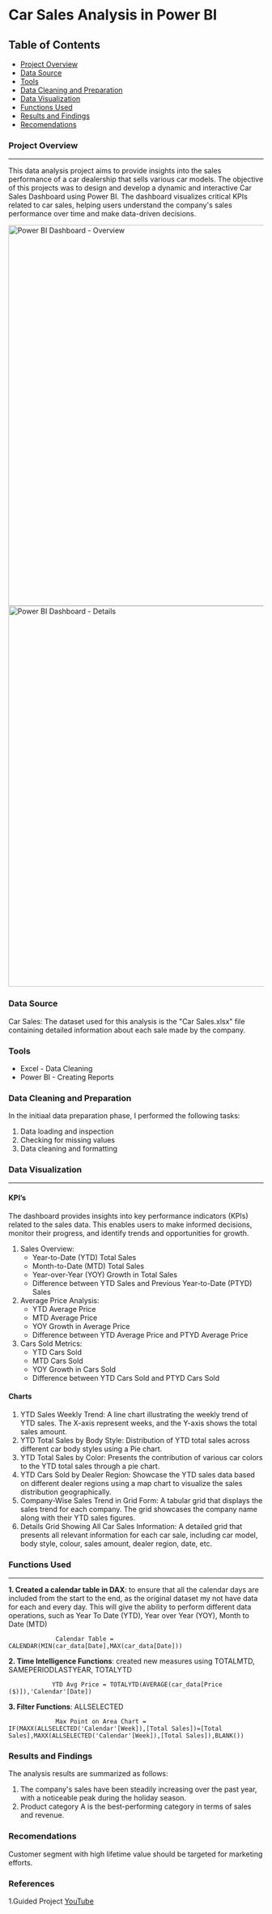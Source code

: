 # Car Sales Analysis in Power BI

## Table of Contents
- [Project Overview](#project-overview)
- [Data Source](#data-source)
- [Tools](#tools)
- [Data Cleaning and Preparation](#data-cleaning-and-preparation)
- [Data Visualization](#data-visualization)
- [Functions Used](#functions-used)
- [Results and Findings](#results-and-findings)
- [Recomendations](#recomendations)


### Project Overview
---
This data analysis project aims to provide insights into the sales performance of a car dealership that sells various car models. The objective of this projects was to design and develop a dynamic and interactive Car Sales Dashboard using Power BI. The dashboard visualizes critical KPIs related to car sales, helping users understand the company's sales performance over time and make data-driven decisions.

<img width="752" alt="Power BI Dashboard - Overview" src="https://github.com/irenhajnal/Projects/assets/122035130/15a4def3-428b-476c-baeb-10ced033ca18">
<img width="752" alt="Power BI Dashboard - Details" src="https://github.com/irenhajnal/Projects/assets/122035130/2f6e585b-91cf-406d-97eb-e3b2568135fa">

### Data Source
Car Sales: The dataset used for this analysis is the "Car Sales.xlsx" file containing detailed information about each sale made by the company.


### Tools
- Excel - Data Cleaning
- Power BI - Creating Reports

### Data Cleaning and Preparation
In the initiaal data preparation phase, I performed the following tasks:
1. Data loading and inspection
2. Checking for missing values
3. Data cleaning and formatting

### Data Visualization
---
#### KPI’s
The dashboard provides insights into key performance indicators (KPIs) related to the sales data. This enables users to make informed decisions, monitor their progress, and identify trends and opportunities for growth.
  1. Sales Overview:
      - Year-to-Date (YTD) Total Sales
      - Month-to-Date (MTD) Total Sales
      - Year-over-Year (YOY) Growth in Total Sales
      - Difference between YTD Sales and Previous Year-to-Date (PTYD) Sales
  2. Average Price Analysis:
      - YTD Average Price
      - MTD Average Price
      - YOY Growth in Average Price
      - Difference between YTD Average Price and PTYD Average Price
  3. Cars Sold Metrics:
      - YTD Cars Sold
      - MTD Cars Sold
      - YOY Growth in Cars Sold
      - Difference between YTD Cars Sold and PTYD Cars Sold
#### Charts
  1.	YTD Sales Weekly Trend: A line chart illustrating the weekly trend of YTD sales. The X-axis represent weeks, and the Y-axis shows the total sales amount.
  2.	YTD Total Sales by Body Style: Distribution of YTD total sales across different car body styles using a Pie chart.
  3.	YTD Total Sales by Color: Presents the contribution of various car colors to the YTD total sales through a pie chart.
  4.	YTD Cars Sold by Dealer Region: Showcase the YTD sales data based on different dealer regions using a map chart to visualize the sales distribution geographically.
  5.	Company-Wise Sales Trend in Grid Form: A tabular grid that displays the sales trend for each company. The grid showcases the company name along with their YTD sales figures.
  6.	Details Grid Showing All Car Sales Information: A detailed grid that presents all relevant information for each car sale, including car model, body style, colour, sales amount, dealer region, date, etc.

### Functions Used ###
---
**1. Created a calendar table in DAX**: to ensure that all the calendar days are included from the start to the end, as the original dataset my not have data for each and every day. This will give the ability to perform different data operations, such as Year To Date (YTD), Year over Year (YOY), Month to Date (MTD)
   
                 Calendar Table = CALENDAR(MIN(car_data[Date],MAX(car_data[Date]))
  
**2. Time Intelligence Functions**: created new measures using TOTALMTD, SAMEPERIODLASTYEAR, TOTALYTD

                YTD Avg Price = TOTALYTD(AVERAGE(car_data[Price ($)]),'Calendar'[Date])

**3. Filter Functions**: ALLSELECTED

                 Max Point on Area Chart = IF(MAXX(ALLSELECTED('Calendar'[Week]),[Total Sales])=[Total Sales],MAXX(ALLSELECTED('Calendar'[Week]),[Total Sales]),BLANK())

### Results and Findings
The analysis results are summarized as follows:
1. The company's sales have been steadily increasing over the past year, with a noticeable peak during the holiday season.
2. Product category A is the best-performing category in terms of sales and revenue. 

### Recomendations
Customer segment with high lifetime value should be targeted for marketing efforts.


### References
1.Guided Project [YouTube](https://www.youtube.com/watch?v=XnPo5Ft7RzQ)

